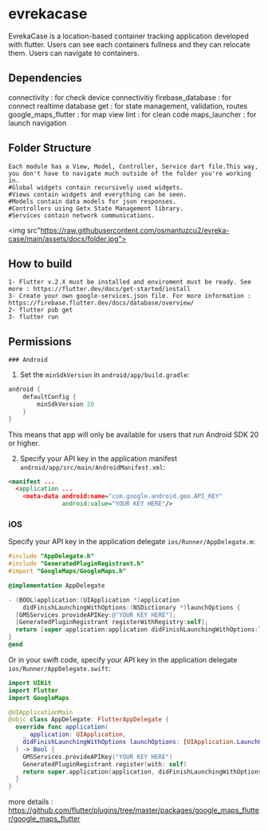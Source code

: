 # evrekacase

EvrekaCase is a location-based container tracking application developed with flutter. Users can see each containers fullness and they can relocate them. Users can navigate to containers.

## Dependencies
  connectivity : for check device connectivitiy
  firebase_database : for connect realtime database
  get : for state management, validation, routes
  google_maps_flutter : for map view
  lint : for clean code
  maps_launcher : for launch navigation

## Folder Structure
    Each module has a View, Model, Controller, Service dart file.This way, you don't have to navigate much outside of the folder you're working in.
    #Global widgets contain recursively used widgets.
    #Views contain widgets and everything can be seen.
    #Models contain data models for json responses.
    #Controllers using Getx State Management library.
    #Services contain network communications.
<img src"https://raw.githubusercontent.com/osmantuzcu2/evreka-case/main/assets/docs/folder.jpg">

## How to build
    1- Flutter v.2.X must be installed and enviroment must be ready. See more : https://flutter.dev/docs/get-started/install
    3- Create your own google-services.json file. For more information : https://firebase.flutter.dev/docs/database/overview/
    2- flutter pub get
    3- flutter run

## Permissions
    ### Android

1. Set the `minSdkVersion` in `android/app/build.gradle`:

```groovy
android {
    defaultConfig {
        minSdkVersion 20
    }
}
```

This means that app will only be available for users that run Android SDK 20 or higher.

2. Specify your API key in the application manifest `android/app/src/main/AndroidManifest.xml`:

```xml
<manifest ...
  <application ...
    <meta-data android:name="com.google.android.geo.API_KEY"
               android:value="YOUR KEY HERE"/>
```

### iOS

Specify your API key in the application delegate `ios/Runner/AppDelegate.m`:

```objectivec
#include "AppDelegate.h"
#include "GeneratedPluginRegistrant.h"
#import "GoogleMaps/GoogleMaps.h"

@implementation AppDelegate

- (BOOL)application:(UIApplication *)application
    didFinishLaunchingWithOptions:(NSDictionary *)launchOptions {
  [GMSServices provideAPIKey:@"YOUR KEY HERE"];
  [GeneratedPluginRegistrant registerWithRegistry:self];
  return [super application:application didFinishLaunchingWithOptions:launchOptions];
}
@end
```

Or in your swift code, specify your API key in the application delegate `ios/Runner/AppDelegate.swift`:

```swift
import UIKit
import Flutter
import GoogleMaps

@UIApplicationMain
@objc class AppDelegate: FlutterAppDelegate {
  override func application(
    _ application: UIApplication,
    didFinishLaunchingWithOptions launchOptions: [UIApplication.LaunchOptionsKey: Any]?
  ) -> Bool {
    GMSServices.provideAPIKey("YOUR KEY HERE")
    GeneratedPluginRegistrant.register(with: self)
    return super.application(application, didFinishLaunchingWithOptions: launchOptions)
  }
}
```

more details : https://github.com/flutter/plugins/tree/master/packages/google_maps_flutter/google_maps_flutter

